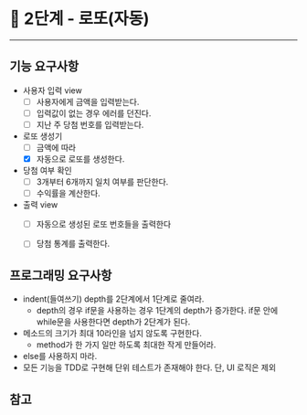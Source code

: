 # 🚀 2단계 - 로또(자동)
------------
## 기능 요구사항
* 사용자 입력 view
    * [ ] 사용자에게 금액을 입력받는다.
    * [ ] 입력값이 없는 경우 에러를 던진다.
    * [ ] 지난 주 당첨 번호를 입력받는다.

* 로또 생성기
    * [ ] 금액에 따라 
    * [x] 자동으로 로또를 생성한다.

* 당첨 여부 확인
    * [ ] 3개부터 6개까지 일치 여부를 판단한다.
    * [ ] 수익률을 계산한다.

* 출력 view
    * [ ] 자동으로 생성된 로또 번호들을 출력한다
    * [ ] 당첨 통계를 출력한다.


## 프로그래밍 요구사항
* indent(들여쓰기) depth를 2단계에서 1단계로 줄여라.
    * depth의 경우 if문을 사용하는 경우 1단계의 depth가 증가한다.
      if문 안에 while문을 사용한다면 depth가 2단계가 된다.
* 메소드의 크기가 최대 10라인을 넘지 않도록 구현한다.
    * method가 한 가지 일만 하도록 최대한 작게 만들어라.
* else를 사용하지 마라.
* 모든 기능을 TDD로 구현해 단위 테스트가 존재해야 한다.
  단, UI 로직은 제외

## 참고
